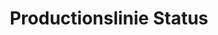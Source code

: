---
layout: article
title: Productionslinie Status
description: 
  - Dieses Template bietet eine Übersicht über eine gesamte Produktionsline. Es zeigt an wie der aktuelle Status von verschiedenen Stationen ist und zeigt eventuelle Fehler an.
lang: de
weight: 2000
isDraft: false
ref: Production_Line_Status
category:
  - Produktion
  - Status
  - Linie
  - Übersicht
image: Production_Line_Status_DE.png
download: Production_Line_Status_DE.pbmx
overview_description:
overview_benefits:
overview_data_sources:
---